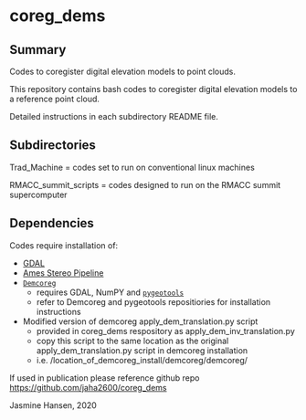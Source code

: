 # coreg_dems

## Summary
Codes to coregister digital elevation models to point clouds.

This repository contains bash codes to coregister digital elevation models to a reference point cloud.

Detailed instructions in each subdirectory README file.

## Subdirectories
Trad_Machine = codes set  to run on conventional linux machines 

RMACC_summit_scripts  = codes designed to run on the RMACC summit supercomputer

## Dependencies
Codes require installation of: 
- [GDAL](https://gdal.org/)
- [Ames Stereo Pipeline](https://ti.arc.nasa.gov/tech/asr/groups/intelligent-robotics/ngt/stereo/)
- [`Demcoreg`](https://github.com/dshean/demcoreg)
  - requires GDAL, NumPY and [`pygeotools`](https://github.com/dshean/pygeotools)
  - refer to Demcoreg and pygeotools repositiories for installation instructions
- Modified version of demcoreg apply_dem_translation.py script
  - provided in coreg_dems respository as apply_dem_inv_translation.py 
  - copy this script to the same location as the original apply_dem_translation.py script in demcoreg installation
  - i.e. /location_of_demcoreg_install/demcoreg/demcoreg/

If used in publication please reference github repo https://github.com/jaha2600/coreg_dems 


Jasmine Hansen, 2020
